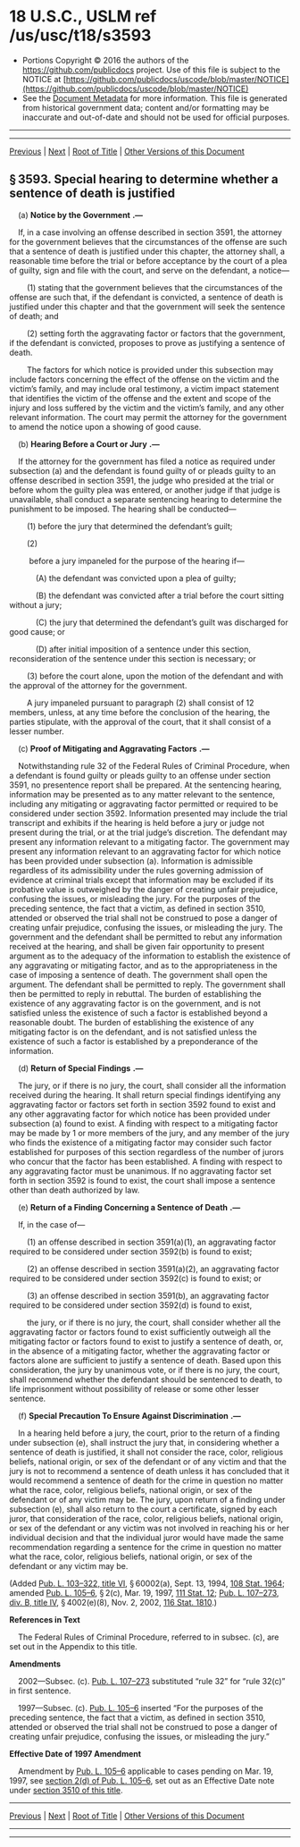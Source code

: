 ---
---

# 18 U.S.C., USLM ref /us/usc/t18/s3593

* Portions Copyright © 2016 the authors of the https://github.com/publicdocs project.
  Use of this file is subject to the NOTICE at [https://github.com/publicdocs/uscode/blob/master/NOTICE](https://github.com/publicdocs/uscode/blob/master/NOTICE)
* See the [Document Metadata](././../../../../..//README.md) for more information.
  This file is generated from historical government data; content and/or formatting may be inaccurate and out-of-date and should not be used for official purposes.

----------
----------

[Previous](./../../../../..//us/usc/t18/ptII/ch228/m__us_usc_t18_s3592.md) | [Next](./../../../../..//us/usc/t18/ptII/ch228/m__us_usc_t18_s3594.md) | [Root of Title](./../../../../../) | [Other Versions of this Document](https://publicdocs.github.io/go/links?ns=uslm&ref=%2Fus%2Fusc%2Ft18%2Fs3593)

## § 3593. Special hearing to determine whether a sentence of death is justified

    (a)  __Notice by the Government__  __.—__ 

    If, in a case involving an offense described in section 3591, the attorney for the government believes that the circumstances of the offense are such that a sentence of death is justified under this chapter, the attorney shall, a reasonable time before the trial or before acceptance by the court of a plea of guilty, sign and file with the court, and serve on the defendant, a notice—

        (1) stating that the government believes that the circumstances of the offense are such that, if the defendant is convicted, a sentence of death is justified under this chapter and that the government will seek the sentence of death; and

        (2) setting forth the aggravating factor or factors that the government, if the defendant is convicted, proposes to prove as justifying a sentence of death.

        The factors for which notice is provided under this subsection may include factors concerning the effect of the offense on the victim and the victim’s family, and may include oral testimony, a victim impact statement that identifies the victim of the offense and the extent and scope of the injury and loss suffered by the victim and the victim’s family, and any other relevant information. The court may permit the attorney for the government to amend the notice upon a showing of good cause.

    (b)  __Hearing Before a Court or Jury__  __.—__ 

    If the attorney for the government has filed a notice as required under subsection (a) and the defendant is found guilty of or pleads guilty to an offense described in section 3591, the judge who presided at the trial or before whom the guilty plea was entered, or another judge if that judge is unavailable, shall conduct a separate sentencing hearing to determine the punishment to be imposed. The hearing shall be conducted—

        (1) before the jury that determined the defendant’s guilt;

        (2)

         before a jury impaneled for the purpose of the hearing if—

            (A) the defendant was convicted upon a plea of guilty;

            (B) the defendant was convicted after a trial before the court sitting without a jury;

            (C) the jury that determined the defendant’s guilt was discharged for good cause; or

            (D) after initial imposition of a sentence under this section, reconsideration of the sentence under this section is necessary; or

        (3) before the court alone, upon the motion of the defendant and with the approval of the attorney for the government.

        A jury impaneled pursuant to paragraph (2) shall consist of 12 members, unless, at any time before the conclusion of the hearing, the parties stipulate, with the approval of the court, that it shall consist of a lesser number.

    (c)  __Proof of Mitigating and Aggravating Factors__  __.—__ 

    Notwithstanding rule 32 of the Federal Rules of Criminal Procedure, when a defendant is found guilty or pleads guilty to an offense under section 3591, no presentence report shall be prepared. At the sentencing hearing, information may be presented as to any matter relevant to the sentence, including any mitigating or aggravating factor permitted or required to be considered under section 3592. Information presented may include the trial transcript and exhibits if the hearing is held before a jury or judge not present during the trial, or at the trial judge’s discretion. The defendant may present any information relevant to a mitigating factor. The government may present any information relevant to an aggravating factor for which notice has been provided under subsection (a). Information is admissible regardless of its admissibility under the rules governing admission of evidence at criminal trials except that information may be excluded if its probative value is outweighed by the danger of creating unfair prejudice, confusing the issues, or misleading the jury. For the purposes of the preceding sentence, the fact that a victim, as defined in section 3510, attended or observed the trial shall not be construed to pose a danger of creating unfair prejudice, confusing the issues, or misleading the jury. The government and the defendant shall be permitted to rebut any information received at the hearing, and shall be given fair opportunity to present argument as to the adequacy of the information to establish the existence of any aggravating or mitigating factor, and as to the appropriateness in the case of imposing a sentence of death. The government shall open the argument. The defendant shall be permitted to reply. The government shall then be permitted to reply in rebuttal. The burden of establishing the existence of any aggravating factor is on the government, and is not satisfied unless the existence of such a factor is established beyond a reasonable doubt. The burden of establishing the existence of any mitigating factor is on the defendant, and is not satisfied unless the existence of such a factor is established by a preponderance of the information.

    (d)  __Return of Special Findings__  __.—__ 

    The jury, or if there is no jury, the court, shall consider all the information received during the hearing. It shall return special findings identifying any aggravating factor or factors set forth in section 3592 found to exist and any other aggravating factor for which notice has been provided under subsection (a) found to exist. A finding with respect to a mitigating factor may be made by 1 or more members of the jury, and any member of the jury who finds the existence of a mitigating factor may consider such factor established for purposes of this section regardless of the number of jurors who concur that the factor has been established. A finding with respect to any aggravating factor must be unanimous. If no aggravating factor set forth in section 3592 is found to exist, the court shall impose a sentence other than death authorized by law.

    (e)  __Return of a Finding Concerning a Sentence of Death__  __.—__ 

    If, in the case of—

        (1) an offense described in section 3591(a)(1), an aggravating factor required to be considered under section 3592(b) is found to exist;

        (2) an offense described in section 3591(a)(2), an aggravating factor required to be considered under section 3592(c) is found to exist; or

        (3) an offense described in section 3591(b), an aggravating factor required to be considered under section 3592(d) is found to exist,

        the jury, or if there is no jury, the court, shall consider whether all the aggravating factor or factors found to exist sufficiently outweigh all the mitigating factor or factors found to exist to justify a sentence of death, or, in the absence of a mitigating factor, whether the aggravating factor or factors alone are sufficient to justify a sentence of death. Based upon this consideration, the jury by unanimous vote, or if there is no jury, the court, shall recommend whether the defendant should be sentenced to death, to life imprisonment without possibility of release or some other lesser sentence.

    (f)  __Special Precaution To Ensure Against Discrimination__  __.—__ 

    In a hearing held before a jury, the court, prior to the return of a finding under subsection (e), shall instruct the jury that, in considering whether a sentence of death is justified, it shall not consider the race, color, religious beliefs, national origin, or sex of the defendant or of any victim and that the jury is not to recommend a sentence of death unless it has concluded that it would recommend a sentence of death for the crime in question no matter what the race, color, religious beliefs, national origin, or sex of the defendant or of any victim may be. The jury, upon return of a finding under subsection (e), shall also return to the court a certificate, signed by each juror, that consideration of the race, color, religious beliefs, national origin, or sex of the defendant or any victim was not involved in reaching his or her individual decision and that the individual juror would have made the same recommendation regarding a sentence for the crime in question no matter what the race, color, religious beliefs, national origin, or sex of the defendant or any victim may be.

(Added [Pub. L. 103–322, title VI][/us/pl/103/322/tVI], § 60002(a), Sept. 13, 1994, [108 Stat. 1964][/us/stat/108/1964]; amended [Pub. L. 105–6][/us/pl/105/6], § 2(c), Mar. 19, 1997, [111 Stat. 12][/us/stat/111/12]; [Pub. L. 107–273, div. B, title IV][/us/pl/107/273/dB/tIV], § 4002(e)(8), Nov. 2, 2002, [116 Stat. 1810][/us/stat/116/1810].)

 __References in Text__ 

    The Federal Rules of Criminal Procedure, referred to in subsec. (c), are set out in the Appendix to this title.

 __Amendments__ 

    2002—Subsec. (c). [Pub. L. 107–273][/us/pl/107/273] substituted “rule 32” for “rule 32(c)” in first sentence.

    1997—Subsec. (c). [Pub. L. 105–6][/us/pl/105/6] inserted “For the purposes of the preceding sentence, the fact that a victim, as defined in section 3510, attended or observed the trial shall not be construed to pose a danger of creating unfair prejudice, confusing the issues, or misleading the jury.”

 __Effective Date of 1997 Amendment__ 

    Amendment by [Pub. L. 105–6][/us/pl/105/6] applicable to cases pending on Mar. 19, 1997, see [section 2(d) of Pub. L. 105–6][/us/pl/105/6/s2/d], set out as an Effective Date note under [section 3510 of this title][/us/usc/t18/s3510].

----------

[Previous](./../../../../..//us/usc/t18/ptII/ch228/m__us_usc_t18_s3592.md) | [Next](./../../../../..//us/usc/t18/ptII/ch228/m__us_usc_t18_s3594.md) | [Root of Title](./../../../../../) | [Other Versions of this Document](https://publicdocs.github.io/go/links?ns=uslm&ref=%2Fus%2Fusc%2Ft18%2Fs3593)

----------
----------

[/us/pl/103/322/tVI]: https://publicdocs.github.io/go/links?ns=uslm&ref=%2Fus%2Fpl%2F103%2F322%2FtVI
[/us/stat/108/1964]: https://publicdocs.github.io/go/links?ns=uslm&ref=%2Fus%2Fstat%2F108%2F1964
[/us/pl/105/6]: https://publicdocs.github.io/go/links?ns=uslm&ref=%2Fus%2Fpl%2F105%2F6
[/us/stat/111/12]: https://publicdocs.github.io/go/links?ns=uslm&ref=%2Fus%2Fstat%2F111%2F12
[/us/pl/107/273/dB/tIV]: https://publicdocs.github.io/go/links?ns=uslm&ref=%2Fus%2Fpl%2F107%2F273%2FdB%2FtIV
[/us/stat/116/1810]: https://publicdocs.github.io/go/links?ns=uslm&ref=%2Fus%2Fstat%2F116%2F1810
[/us/pl/107/273]: https://publicdocs.github.io/go/links?ns=uslm&ref=%2Fus%2Fpl%2F107%2F273
[/us/pl/105/6]: https://publicdocs.github.io/go/links?ns=uslm&ref=%2Fus%2Fpl%2F105%2F6
[/us/pl/105/6]: https://publicdocs.github.io/go/links?ns=uslm&ref=%2Fus%2Fpl%2F105%2F6
[/us/pl/105/6/s2/d]: https://publicdocs.github.io/go/links?ns=uslm&ref=%2Fus%2Fpl%2F105%2F6%2Fs2%2Fd
[/us/usc/t18/s3510]: https://publicdocs.github.io/go/links?ns=uslm&ref=%2Fus%2Fusc%2Ft18%2Fs3510


